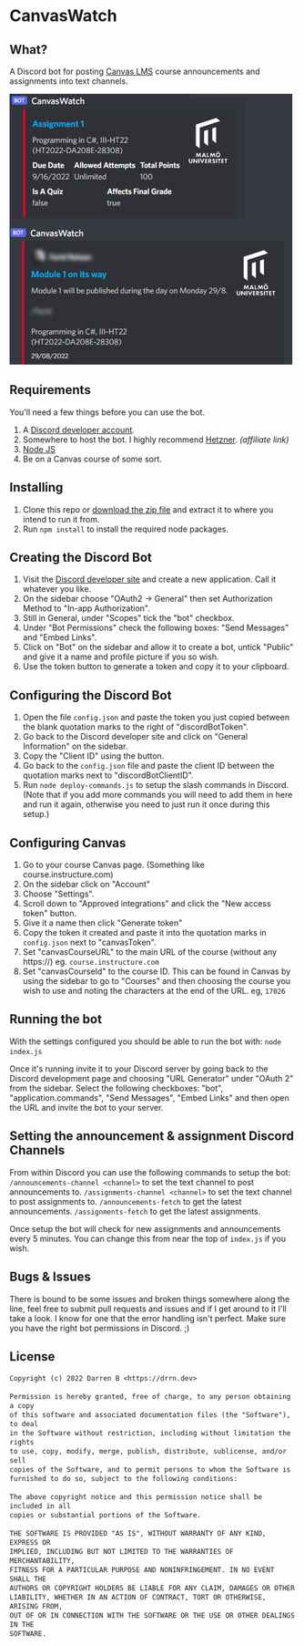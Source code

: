 # CanvasWatch

## What?
A Discord bot for posting [Canvas LMS](https://community.canvaslms.com/t5/Canvas/ct-p/canvas) course announcements and assignments into text channels.

![CanvasWatch Discord Screenshot](https://raw.githubusercontent.com/drrnb/canvaswatch/main/sample_image.jpg)

## Requirements
You'll need a few things before you can use the bot.
1. A [Discord developer account](https://discord.com/developers).
2. Somewhere to host the bot. I highly recommend [Hetzner](https://hetzner.cloud/?ref=tqgDVez81Fag). *(affiliate link)*
3. [Node JS](https://nodejs.org/en/)
4. Be on a Canvas course of some sort.

## Installing
1. Clone this repo or [download the zip file]() and extract it to where you intend to run it from.
2. Run `npm install` to install the required node packages.

## Creating the Discord Bot
1. Visit the [Discord developer site](https://discord.com/developers) and create a new application. Call it whatever you like.
2. On the sidebar choose "OAuth2 -> General" then set Authorization Method to "In-app Authorization".
3. Still in General, under "Scopes" tick the "bot" checkbox.
4. Under "Bot Permissions" check the following boxes: "Send Messages" and "Embed Links".
5. Click on "Bot" on the sidebar and allow it to create a bot, untick "Public" and give it a name and profile picture if you so wish.
6. Use the token button to generate a token and copy it to your clipboard.

## Configuring the Discord Bot
1. Open the file `config.json` and paste the token you just copied between the blank quotation marks to the right of "discordBotToken".
2. Go back to the Discord developer site and click on "General Information" on the sidebar.
3. Copy the "Client ID" using the button.
4. Go back to the `config.json` file and paste the client ID between the quotation marks next to "discordBotClientID".
5. Run `node deploy-commands.js` to setup the slash commands in Discord. (Note that if you add more commands you will need to add them in here and run it again, otherwise you need to just run it once during this setup.)

## Configuring Canvas
1. Go to your course Canvas page. (Something like course.instructure.com)
2. On the sidebar click on "Account"
3. Choose "Settings".
4. Scroll down to "Approved integrations" and click the "New access token" button.
5. Give it a name then click "Generate token"
6. Copy the token it created and paste it into the quotation marks in `config.json` next to "canvasToken".
7. Set "canvasCourseURL" to the main URL of the course (without any https://) eg. `course.instructure.com`
8. Set "canvasCourseId" to the course ID. This can be found in Canvas by using the sidebar to go to "Courses" and then choosing the course you wish to use and noting the characters at the end of the URL. eg, `17026` 

## Running the bot
With the settings configured you should be able to run the bot with:
`node index.js`

Once it's running invite it to your Discord server by going back to the Discord development page and choosing "URL Generator" under "OAuth 2" from the sidebar.
Select the following checkboxes: "bot", "application.commands", "Send Messages", "Embed Links" and then open the URL and invite the bot to your server.

## Setting the announcement & assignment Discord Channels
From within Discord you can use the following commands to setup the bot:
`/announcements-channel <channel>` to set the text channel to post announcements to.
`/assignments-channel <channel>` to set the text channel to post assignments to.
`/announcements-fetch` to get the latest announcements.
`/assignments-fetch` to get the latest assignments.

Once setup the bot will check for new assignments and announcements every 5 minutes. You can change this from near the top of `index.js` if you wish.

## Bugs & Issues
There is bound to be some issues and broken things somewhere along the line, feel free to submit pull requests and issues and if I get around to it I'll take a look. I know for one that the error handling isn't perfect. Make sure you have the right bot permissions in Discord. ;)

## License
```
Copyright (c) 2022 Darren B <https://drrn.dev>

Permission is hereby granted, free of charge, to any person obtaining a copy
of this software and associated documentation files (the "Software"), to deal
in the Software without restriction, including without limitation the rights
to use, copy, modify, merge, publish, distribute, sublicense, and/or sell
copies of the Software, and to permit persons to whom the Software is
furnished to do so, subject to the following conditions:

The above copyright notice and this permission notice shall be included in all
copies or substantial portions of the Software.

THE SOFTWARE IS PROVIDED "AS IS", WITHOUT WARRANTY OF ANY KIND, EXPRESS OR
IMPLIED, INCLUDING BUT NOT LIMITED TO THE WARRANTIES OF MERCHANTABILITY,
FITNESS FOR A PARTICULAR PURPOSE AND NONINFRINGEMENT. IN NO EVENT SHALL THE
AUTHORS OR COPYRIGHT HOLDERS BE LIABLE FOR ANY CLAIM, DAMAGES OR OTHER
LIABILITY, WHETHER IN AN ACTION OF CONTRACT, TORT OR OTHERWISE, ARISING FROM,
OUT OF OR IN CONNECTION WITH THE SOFTWARE OR THE USE OR OTHER DEALINGS IN THE
SOFTWARE.
```
